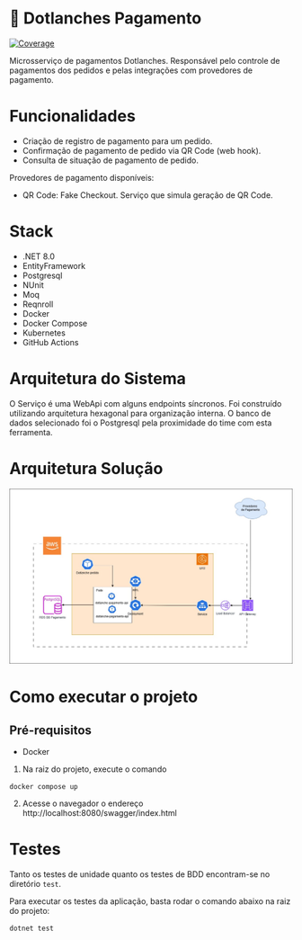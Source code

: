 # 💸 Dotlanches Pagamento

[![Coverage](https://sonarcloud.io/api/project_badges/measure?project=98Lanches_dotlanche-pagamento&metric=coverage)](https://sonarcloud.io/summary/new_code?id=98Lanches_dotlanche-pagamento)

Microsserviço de pagamentos Dotlanches. Responsável pelo controle de pagamentos dos pedidos e pelas integrações com provedores de pagamento.

# Funcionalidades
- Criação de registro de pagamento para um pedido.
- Confirmação de pagamento de pedido via QR Code (web hook).
- Consulta de situação de pagamento de pedido.

Provedores de pagamento disponíveis:
- QR Code: Fake Checkout. Serviço que simula geração de QR Code.

# Stack
- .NET 8.0
- EntityFramework
- Postgresql
- NUnit
- Moq
- Reqnroll
- Docker
- Docker Compose
- Kubernetes
- GitHub Actions

# Arquitetura do Sistema
O Serviço é uma WebApi com alguns endpoints síncronos. Foi construído utilizando arquitetura hexagonal para organização interna. O banco de dados selecionado foi o Postgresql pela proximidade do time com esta ferramenta.

# Arquitetura Solução
![arquiretura_solucao](docs/arquitetura.jpg)

# Como executar o projeto

## Pré-requisitos
- Docker

1. Na raiz do projeto, execute o comando
```
docker compose up
```
2. Acesse o navegador o endereço http://localhost:8080/swagger/index.html

# Testes
Tanto os testes de unidade quanto os testes de BDD encontram-se no diretório `test`.

Para executar os testes da aplicação, basta rodar o comando abaixo na raiz do projeto:
```
dotnet test
```
